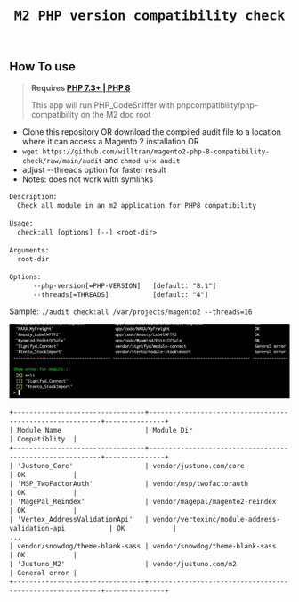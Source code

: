 <h1 align="center" style="border:none !important">
    <code>M2 PHP version compatibility check</code>
    <br>
    <br>
</h1>

## How To use
> **Requires [PHP 7.3+ | PHP 8](https://php.net/releases/)**
> 
>This app will run PHP_CodeSniffer with phpcompatibility/php-compatibility on the M2 doc root

- Clone this repository OR download the compiled audit file to a location where it can access a Magento 2 installation OR
- `wget https://github.com/willtran/magento2-php-8-compatibility-check/raw/main/audit` and `chmod u+x audit`
- adjust --threads option for faster result
- Notes: does not work with symlinks



```
Description:
  Check all module in an m2 application for PHP8 compatibility

Usage:
  check:all [options] [--] <root-dir>

Arguments:
  root-dir

Options:
      --php-version[=PHP-VERSION]   [default: "8.1"]
      --threads[=THREADS]           [default: "4"]
```

Sample: `./audit check:all /var/projects/magento2 --threads=16`

![Alt text](sample-screenshot.png?raw=true "Title")


```
+---------------------------------+----------------------------------------------------------+---------------+
| Module Name                     | Module Dir                                               | Compatiblity  |
+---------------------------------+----------------------------------------------------------+---------------+
| 'Justuno_Core'                  | vendor/justuno.com/core                                  | OK            |
| 'MSP_TwoFactorAuth'             | vendor/msp/twofactorauth                                 | OK            |
| 'MagePal_Reindex'               | vendor/magepal/magento2-reindex                          | OK            |
| 'Vertex_AddressValidationApi'   | vendor/vertexinc/module-address-validation-api           | OK            |
...
| vendor/snowdog/theme-blank-sass | vendor/snowdog/theme-blank-sass                          | OK            |
| 'Justuno_M2'                    | vendor/justuno.com/m2                                    | General error |
+---------------------------------+----------------------------------------------------------+---------------+
```
